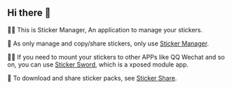 ## Hi there 👋
🙋‍♀️ This is Sticker Manager, An application to manage your stickers.

🌈 As only manage and copy/share stickers, only use [Sticker Manager](https://github.com/StickerManager/Release).

👩‍💻 If you need to mount your stickers to other APPs like QQ Wechat and so on, you can use [Sticker Sword](https://github.com/StickerManager/StickerSword), which is a xposed module app.

🍿 To download and share sticker packs, see [Sticker Share](https://github.com/StickerManager/StickerShare).
